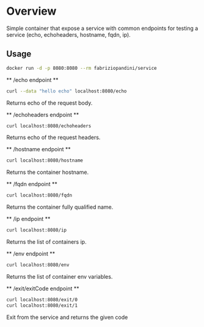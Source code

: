 # Overview

Simple container that expose a service with common endpoints for testing a service (echo, echoheaders, hostname, fqdn, ip).

## Usage

```bash
docker run -d -p 8080:8080 --rm fabriziopandini/service
```

** /echo endpoint **

```bash
curl --data "hello echo" localhost:8080/echo
```

Returns echo of the request body.

** /echoheaders endpoint **

```bash
curl localhost:8080/echoheaders
```

Returns echo of the request headers.

** /hostname endpoint **

```bash
curl localhost:8080/hostname
```

Returns the container hostname.

** /fqdn endpoint **

```bash
curl localhost:8080/fqdn
```

Returns the container fully qualified name.

** /ip endpoint **

```bash
curl localhost:8080/ip
```

Returns the list of containers ip.

** /env endpoint **

```bash
curl localhost:8080/env
```

Returns the list of container env variables.

** /exit/exitCode endpoint **

```bash
curl localhost:8080/exit/0
curl localhost:8080/exit/1
```

Exit from the service and returns the given code